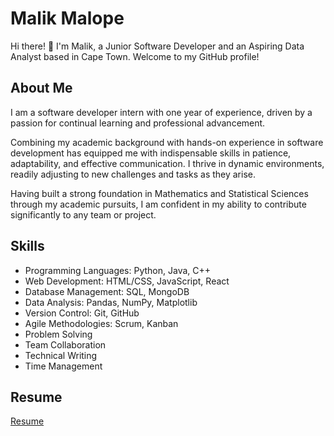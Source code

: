 # Malik Malope

Hi there! 👋 I'm Malik, a Junior Software Developer and an Aspiring Data Analyst based in Cape Town. Welcome to my GitHub profile!

## About Me

I am a software developer intern with one year of experience, driven by a passion for continual learning and professional advancement.

Combining my academic background with hands-on experience in software development has equipped me with indispensable skills in patience, adaptability, and effective communication. I thrive in dynamic environments, readily adjusting to new challenges and tasks as they arise.

Having built a strong foundation in Mathematics and Statistical Sciences through my academic pursuits, I am confident in my ability to contribute significantly to any team or project.

## Skills

- Programming Languages: Python, Java, C++
- Web Development: HTML/CSS, JavaScript, React
- Database Management: SQL, MongoDB
- Data Analysis: Pandas, NumPy, Matplotlib
- Version Control: Git, GitHub
- Agile Methodologies: Scrum, Kanban
- Problem Solving
- Team Collaboration
- Technical Writing
- Time Management


## Resume
[Resume](https://drive.google.com/file/d/1ZsOrVnofZDV2SUgnLy6PJi9gUfn6-nGM/view?usp=sharing)
